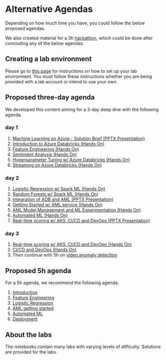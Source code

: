 # Alternative Agendas

Depending on how much time you have, you could follow the below proposed agendas. 

We also created material for a 3h [hackathon](../hackathon/train-a-better-PdM-model-for-multiclass-using-azure-databricks.ipynb), which could be done after concluding any of the below agendas.

## Creating a lab environment

Please go to [this page](set_up_lab_environment.md) for instructions on how to set up your lab environment. You must follow these instructions whether you are being provided with a lab account or intend to use your own.

## Proposed three-day agenda

We developed this content aiming for a 3-day deep dive with the following agenda.

### day 1

1. [Machine Learning on Azure - Solution Brief (PPTX Presentation)](../slides/AML_service.pptx) 
1. [Introduction to Azure Databricks (Hands On)](../notebooks/1_01_introduction.ipynb)
1. [Feature Engineering (Hands On)](../notebooks/1_02_feature_engineering.ipynb)
1. [Sentiment Analysis (Hands On)](../notebooks/1_03_sentiment_analysis.ipynb)
1. [Hyperparameter Tuning w/ Azure Databricks (Hands On)](../notebooks/1_04_hyperparameter_tuning.ipynb)
1. [Streaming on Azure Databricks (Hands On)](../notebooks/1_05_structured_streaming.ipynb)

### day 2        

1. [Logistic Regression w/ Spark ML (Hands On)](../notebooks/2_01_logistic_regression.ipynb)
1. [Random Forests w/ Spark ML (Hands On)](../notebooks/2_02_random_forests.ipynb)
1. [Integration of ADB and AML (PPTX Presentation)](../slides/ADB_AML_integration.pptx)
1. [Getting Started w/ AML service  (Hands On)](../notebooks/2_03_aml_getting_started.ipynb)
1. [AML Model Management and ML Experimentation (Hands On)](../notebooks/2_04_ml_experimentation.ipynb)
1. [Automated ML (Hands On)](../notebooks/2_05_automated_ML.ipynb)
1. [Real-time scoring w/ AKS, CI/CD and DevOps (PPTX Presentation)](../slides/slides/Azure_DevOps.pptx)

### day 3

1. [Real-time scoring w/ AKS, CI/CD and DevOps (Hands On)](../notebooks/2_06_deployment.ipynb)
1. [CI/CD and DevOps (Hands On)](../devops/README.md)
1. Then continue with 5h on [video anomaly detection](https://github.com/microsoft/MLOps_VideoAnomalyDetection.git)

## Proposed 5h agenda

For a 5h agenda, we recommend the following agenda.

1. [Introduction](../notebooks/1_01_introduction.ipynb)
2. [Feature Engineering](../notebooks/1_02_feature_engineering.ipynb)
3. [Logistic Regression](../notebooks/2_01_logistic_regression.ipynb)
4. [AML getting started](../notebooks/2_03_aml_getting_started.ipynb)
5. [Automated ML](../notebooks/2_05_automated_ML.ipynb)
6. [Deployment](../notebooks/2_06_deployment.ipynb)


## About the labs

The notebooks contain many labs with varying levels of difficulty. Solutions are provided for the labs.